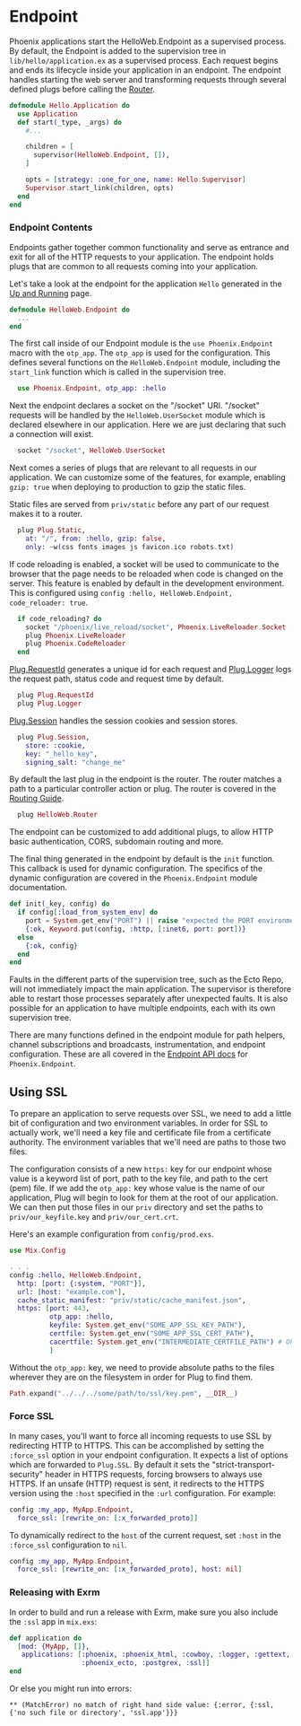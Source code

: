 # Endpoint

Phoenix applications start the HelloWeb.Endpoint as a supervised process. By default, the Endpoint is added to the supervision tree in `lib/hello/application.ex` as a supervised process. Each request begins and ends its lifecycle inside your application in an endpoint. The endpoint handles starting the web server and transforming requests through several defined plugs before calling the [Router](routing.html).


```elixir
defmodule Hello.Application do
  use Application
  def start(_type, _args) do
    #...

    children = [
      supervisor(HelloWeb.Endpoint, []),
    ]

    opts = [strategy: :one_for_one, name: Hello.Supervisor]
    Supervisor.start_link(children, opts)
  end
end
```

### Endpoint Contents

Endpoints gather together common functionality and serve as entrance and exit for all of the HTTP requests to your application. The endpoint holds plugs that are common to all requests coming into your application.

Let's take a look at the endpoint for the application `Hello` generated in the [Up and Running](up_and_running.html) page.

```elixir
defmodule HelloWeb.Endpoint do
  ...
end
```
The first call inside of our Endpoint module is the `use Phoenix.Endpoint` macro with the `otp_app`. The `otp_app` is used for the configuration. This defines several functions on the `HelloWeb.Endpoint` module, including the `start_link` function which is called in the supervision tree.

```elixir
  use Phoenix.Endpoint, otp_app: :hello
```

Next the endpoint declares a socket on the "/socket" URI. "/socket" requests will be handled by the `HelloWeb.UserSocket` module which is declared elsewhere in our application. Here we are just declaring that such a connection will exist.

```elixir
  socket "/socket", HelloWeb.UserSocket
```

Next comes a series of plugs that are relevant to all requests in our application. We can customize some of the features, for example, enabling `gzip: true` when deploying to production to gzip the static files.

Static files are served from `priv/static` before any part of our request makes it to a router.

```elixir
  plug Plug.Static,
    at: "/", from: :hello, gzip: false,
    only: ~w(css fonts images js favicon.ico robots.txt)
```
If code reloading is enabled, a socket will be used to communicate to the browser that the page needs to be reloaded when code is changed on the server. This feature is enabled by default in the development environment. This is configured using `config :hello, HelloWeb.Endpoint, code_reloader: true`.

```elixir
  if code_reloading? do
    socket "/phoenix/live_reload/socket", Phoenix.LiveReloader.Socket
    plug Phoenix.LiveReloader
    plug Phoenix.CodeReloader
  end
```

[Plug.RequestId](https://hexdocs.pm/plug/Plug.RequestId.html) generates a unique id for each request and [Plug.Logger](https://hexdocs.pm/plug/Plug.Logger.html) logs the request path, status code and request time by default.

```elixir
  plug Plug.RequestId
  plug Plug.Logger
```

[Plug.Session](https://hexdocs.pm/plug/Plug.Session.html) handles the session cookies and session stores.

```elixir
  plug Plug.Session,
    store: :cookie,
    key: "_hello_key",
    signing_salt: "change_me"
```

By default the last plug in the endpoint is the router. The router matches a path to a particular controller action or plug. The router is covered in the [Routing Guide](routing.html).

```elixir
  plug HelloWeb.Router
```

The endpoint can be customized to add additional plugs, to allow HTTP basic authentication, CORS, subdomain routing and more.

The final thing generated in the endpoint by default is the `init` function. This callback is used for dynamic configuration. The specifics of the dynamic configuration are covered in the `Phoenix.Endpoint` module documentation.

```elixir
def init(_key, config) do
  if config[:load_from_system_env] do
    port = System.get_env("PORT") || raise "expected the PORT environment variable to be set"
    {:ok, Keyword.put(config, :http, [:inet6, port: port])}
  else
    {:ok, config}
  end
end
```

Faults in the different parts of the supervision tree, such as the Ecto Repo, will not immediately impact the main application. The supervisor is therefore able to restart those processes separately after unexpected faults. It is also possible for an application to have multiple endpoints, each with its own supervision tree.

There are many functions defined in the endpoint module for path helpers, channel subscriptions and broadcasts, instrumentation, and endpoint configuration. These are all covered in the [Endpoint API docs](Phoenix.Endpoint.html#module-endpoint-api) for `Phoenix.Endpoint`.


## Using SSL

To prepare an application to serve requests over SSL, we need to add a little bit of configuration and two environment variables. In order for SSL to actually work, we'll need a key file and certificate file from a certificate authority. The environment variables that we'll need are paths to those two files.

The configuration consists of a new `https:` key for our endpoint whose value is a keyword list of port, path to the key file, and path to the cert (pem) file. If we add the `otp_app:` key whose value is the name of our application, Plug will begin to look for them at the root of our application. We can then put those files in our `priv` directory and set the paths to `priv/our_keyfile.key` and `priv/our_cert.crt`.

Here's an example configuration from `config/prod.exs`.

```elixir
use Mix.Config

. . .
config :hello, HelloWeb.Endpoint,
  http: [port: {:system, "PORT"}],
  url: [host: "example.com"],
  cache_static_manifest: "priv/static/cache_manifest.json",
  https: [port: 443,
          otp_app: :hello,
          keyfile: System.get_env("SOME_APP_SSL_KEY_PATH"),
          certfile: System.get_env("SOME_APP_SSL_CERT_PATH"),
          cacertfile: System.get_env("INTERMEDIATE_CERTFILE_PATH") # OPTIONAL Key for intermediate certificates
          ]

```

Without the `otp_app:` key, we need to provide absolute paths to the files wherever they are on the filesystem in order for Plug to find them.

```elixir
Path.expand("../../../some/path/to/ssl/key.pem", __DIR__)
```

### Force SSL

In many cases, you'll want to force all incoming requests to use SSL by redirecting HTTP to HTTPS. This can be accomplished by setting the `:force_ssl` option in your endpoint configuration. It expects a list of options which are forwarded to `Plug.SSL`. By default it sets the "strict-transport-security" header in HTTPS requests, forcing browsers to always use HTTPS. If an unsafe (HTTP) request is sent, it redirects to the HTTPS version using the `:host` specified in the `:url` configuration. For example:

```elixir
config :my_app, MyApp.Endpoint,
  force_ssl: [rewrite_on: [:x_forwarded_proto]]
```

To dynamically redirect to the `host` of the current request, set `:host` in the `:force_ssl` configuration to `nil`.

```elixir
config :my_app, MyApp.Endpoint,
  force_ssl: [rewrite_on: [:x_forwarded_proto], host: nil]
```

### Releasing with Exrm

In order to build and run a release with Exrm, make sure you also include the `:ssl` app in `mix.exs`:

```elixir
def application do
  [mod: {MyApp, []},
   applications: [:phoenix, :phoenix_html, :cowboy, :logger, :gettext,
                  :phoenix_ecto, :postgrex, :ssl]]
end
```

Or else you might run into errors:

```
** (MatchError) no match of right hand side value: {:error, {:ssl, {'no such file or directory', 'ssl.app'}}}
```
